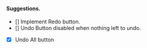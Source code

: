#### Suggestions. 
- [] Implement Redo button. 
- [] Undo Button disabled when nothing left to undo. 
- [X] Undo All button   
